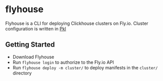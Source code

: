 # flyhouse

Flyhouse is a CLI for deploying Clickhouse clusters on Fly.io. Cluster configuration is written in [Pkl](https://pkl-lang.org/)

## Getting Started

- Download Flyhouse
- Run `flyhouse login` to authorize to the Fly.io API
- Run `flyhouse deploy -m cluster/` to deploy manifests in the `cluster/` directory
